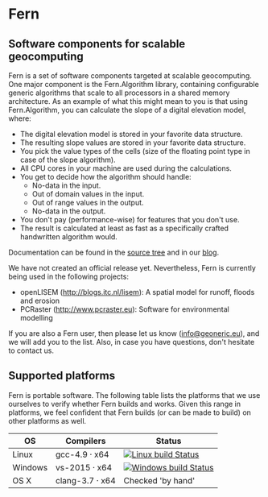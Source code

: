 Fern
====
Software components for scalable geocomputing
---------------------------------------------

Fern is a set of software components targeted at scalable geocomputing. One major component is the Fern.Algorithm library, containing configurable generic algorithms that scale to all processors in a shared memory architecture. As an example of what this might mean to you is that using Fern.Algorithm, you can calculate the slope of a digital elevation model, where:

- The digital elevation model is stored in your favorite data structure.
- The resulting slope values are stored in your favorite data structure.
- You pick the value types of the cells (size of the floating point type in case of the slope algorithm).
- All CPU cores in your machine are used during the calculations.
- You get to decide how the algorithm should handle:
    - No-data in the input.
    - Out of domain values in the input.
    - Out of range values in the output.
    - No-data in the output.
- You don't pay (performance-wise) for features that you don't use.
- The result is calculated at least as fast as a specifically crafted handwritten algorithm would.

Documentation can be found in the [source tree](document/manual/fern) and in our [blog](http://blog.geoneric.eu).

We have not created an official release yet. Nevertheless, Fern is currently being used in the following projects:

- openLISEM (http://blogs.itc.nl/lisem): A spatial model for runoff, floods
  and erosion
- PCRaster (http://www.pcraster.eu): Software for environmental modelling

If you are also a Fern user, then please let us know (info@geoneric.eu), and we will add you to the list. Also, in case you have questions, don't hesitate to contact us.


Supported platforms
-------------------
Fern is portable software. The following table lists the platforms that we use ourselves to verify whether Fern builds and works. Given this range in platforms, we feel confident that Fern builds (or can be made to build) on other platforms as well.

| OS | Compilers | Status |
|----|-----------|--------|
| Linux | gcc-4.9 · x64 | [![Linux build Status](https://travis-ci.org/geoneric/fern.svg?branch=master)](https://travis-ci.org/geoneric/fern)  |
| Windows | vs-2015 · x64 | [![Windows build Status](https://ci.appveyor.com/api/projects/status/github/geoneric/fern?branch=master&svg=true)](https://ci.appveyor.com/project/kordejong/fern) |
| OS X | clang-3.7 · x64 | Checked 'by hand' |
